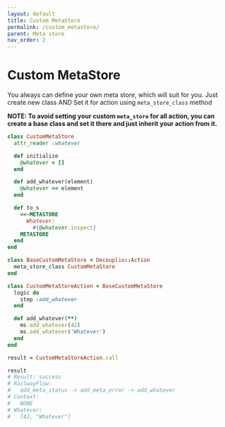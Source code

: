 ```yaml
---
layout: default
title: Custom MetaStore
permalink: /custom_metastore/
parent: Meta store
nav_order: 2
---
```


# Custom MetaStore

You always can define your own meta store, which will suit for you.
Just create new class
AND
Set it for action using `meta_store_class` method

**NOTE: To avoid setting your custom `meta_store` for all action, you can create a base class and set it there and just inherit your action from it.**

```ruby
class CustomMetaStore
  attr_reader :whatever

  def initialize
    @whatever = []
  end

  def add_whatever(element)
    @whatever << element
  end

  def to_s
    <<~METASTORE
      Whatever:
        #{@whatever.inspect}
    METASTORE
  end
end

class BaseCustomMetaStore < Decouplio::Action
  meta_store_class CustomMetaStore
end

class CustomMetaStoreAction < BaseCustomMetaStore
  logic do
    step :add_whatever
  end

  def add_whatever(**)
    ms.add_whatever(42)
    ms.add_whatever('Whatever')
  end
end

result = CustomMetaStoreAction.call

result
# Result: success
# RailwayFlow:
#   add_meta_status -> add_meta_error -> add_whatever
# Context:
#   NONE
# Whatever:
#   [42, "Whatever"]
```
